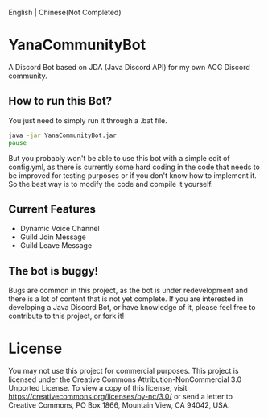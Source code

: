 English | Chinese(Not Completed)

# YanaCommunityBot
A Discord Bot based on JDA (Java Discord API) for my own ACG Discord community.

## How to run this Bot?
You just need to simply run it through a .bat file.
```bat
java -jar YanaCommunityBot.jar
pause
```
But you probably won't be able to use this bot with a simple edit of config.yml, as there is currently some hard coding in the code that needs to be improved for testing purposes or if you don't know how to implement it. So the best way is to modify the code and compile it yourself.

## Current Features
- Dynamic Voice Channel
- Guild Join Message
- Guild Leave Message

## The bot is buggy!
Bugs are common in this project, as the bot is under redevelopment and there is a lot of content that is not yet complete. If you are interested in developing a Java Discord Bot, or have knowledge of it, please feel free to contribute to this project, or fork it!

# License
You may not use this project for commercial purposes.
This project is licensed under the Creative Commons Attribution-NonCommercial 3.0 Unported License.
To view a copy of this license, visit https://creativecommons.org/licenses/by-nc/3.0/ or send a letter to Creative Commons, PO Box 1866, Mountain View, CA 94042, USA.